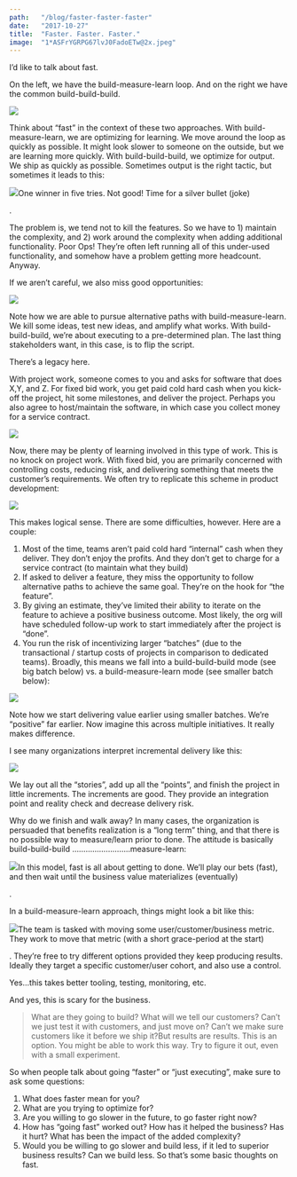 ```yaml
---
path:	"/blog/faster-faster-faster"
date:	"2017-10-27"
title:	"Faster. Faster. Faster."
image:	"1*ASFrYGRPG67lvJ0FadoETw@2x.jpeg"
---
```


I’d like to talk about fast.

On the left, we have the build-measure-learn loop. And on the right we have the common build-build-build.

![](/images/1*ASFrYGRPG67lvJ0FadoETw@2x.jpeg)

Think about “fast” in the context of these two approaches. With build-measure-learn, we are optimizing for learning. We move around the loop as quickly as possible. It might look slower to someone on the outside, but we are learning more quickly. With build-build-build, we optimize for output. We ship as quickly as possible. Sometimes output is the right tactic, but sometimes it leads to this:

![](/images/1*nkH40MBF5tN-r0ou2w2wdQ@2x.jpeg)One winner in five tries. Not good! Time for a silver bullet (joke)

.

The problem is, we tend not to kill the features. So we have to 1) maintain the complexity, and 2) work around the complexity when adding additional functionality. Poor Ops! They’re often left running all of this under-used functionality, and somehow have a problem getting more headcount. Anyway.

If we aren’t careful, we also miss good opportunities:

![](/images/1*ejKj2-fJ0u7RgBxPrK1jHw@2x.jpeg)

Note how we are able to pursue alternative paths with build-measure-learn. We kill some ideas, test new ideas, and amplify what works. With build-build-build, we’re about executing to a pre-determined plan. The last thing stakeholders want, in this case, is to flip the script.

There’s a legacy here.

With project work, someone comes to you and asks for software that does X,Y, and Z. For fixed bid work, you get paid cold hard cash when you kick-off the project, hit some milestones, and deliver the project. Perhaps you also agree to host/maintain the software, in which case you collect money for a service contract.

![](/images/1*wWf7Eg-vO2BAaJpEdt396w@2x.jpeg)

Now, there may be plenty of learning involved in this type of work. This is no knock on project work. With fixed bid, you are primarily concerned with controlling costs, reducing risk, and delivering something that meets the customer’s requirements. We often try to replicate this scheme in product development:

![](/images/1*OIaGL1G2sF__agFf9QprmA@2x.jpeg)

This makes logical sense. There are some difficulties, however. Here are a couple:

1. Most of the time, teams aren’t paid cold hard “internal” cash when they deliver. They don’t enjoy the profits. And they don’t get to charge for a service contract (to maintain what they build)
2. If asked to deliver a feature, they miss the opportunity to follow alternative paths to achieve the same goal. They’re on the hook for “the feature”.
3. By giving an estimate, they’ve limited their ability to iterate on the feature to achieve a positive business outcome. Most likely, the org will have scheduled follow-up work to start immediately after the project is “done”.
4. You run the risk of incentivizing larger “batches” (due to the transactional / startup costs of projects in comparison to dedicated teams).
Broadly, this means we fall into a build-build-build mode (see big batch below) vs. a build-measure-learn mode (see smaller batch below):

![](/images/1*Z5aQbJki_roPWZb-XrvSYA@2x.jpeg)

Note how we start delivering value earlier using smaller batches. We’re “positive” far earlier. Now imagine this across multiple initiatives. It really makes difference.

I see many organizations interpret incremental delivery like this:

![](/images/1*I-3v-l7FcGsTrPOTS1WnKA@2x.jpeg)

We lay out all the “stories”, add up all the “points”, and finish the project in little increments. The increments are good. They provide an integration point and reality check and decrease delivery risk.

Why do we finish and walk away? In many cases, the organization is persuaded that benefits realization is a “long term” thing, and that there is no possible way to measure/learn prior to done. The attitude is basically build-build-build ……………………..measure-learn:

![](/images/1*gmZ2scszMAUzD3SuWLniCg@2x.jpeg)In this model, fast is all about getting to done. We’ll play our bets (fast), and then wait until the business value materializes (eventually)

.

In a build-measure-learn approach, things might look a bit like this:

![](/images/1*ufDJmPxwAsV2Z8ozksgihQ@2x.jpeg)The team is tasked with moving some user/customer/business metric. They work to move that metric (with a short grace-period at the start)

. They’re free to try different options provided they keep producing results. Ideally they target a specific customer/user cohort, and also use a control.

Yes…this takes better tooling, testing, monitoring, etc.

And yes, this is scary for the business.


> What are they going to build?
> What will we tell our customers?
> Can’t we just test it with customers, and just move on?
> Can’t we make sure customers like it before we ship it?But results are results. This is an option. You might be able to work this way. Try to figure it out, even with a small experiment.

So when people talk about going “faster” or “just executing”, make sure to ask some questions:

1. What does faster mean for you?
2. What are you trying to optimize for?
3. Are you willing to go slower in the future, to go faster right now?
4. How has “going fast” worked out? How has it helped the business? Has it hurt? What has been the impact of the added complexity?
5. Would you be willing to go slower and build less, if it led to superior business results? Can we build less.
So that’s some basic thoughts on fast.

